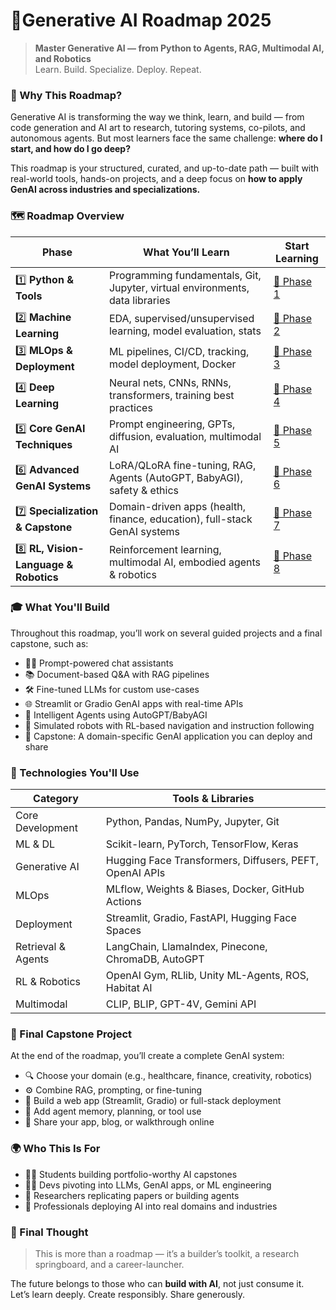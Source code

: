 # **🚀Generative AI Roadmap 2025**
> **Master Generative AI — from Python to Agents, RAG, Multimodal AI, and Robotics**  
> Learn. Build. Specialize. Deploy. Repeat.


### **🧠 Why This Roadmap?**

Generative AI is transforming the way we think, learn, and build — from code generation and AI art to research, tutoring systems, co-pilots, and autonomous agents. But most learners face the same challenge: **where do I start, and how do I go deep?**

This roadmap is your structured, curated, and up-to-date path — built with real-world tools, hands-on projects, and a deep focus on **how to apply GenAI across industries and specializations.**

### **🗺️ Roadmap Overview**

| Phase | What You’ll Learn | Start Learning |
|-------|-------------------|----------------|
| 1️⃣ **Python & Tools** | Programming fundamentals, Git, Jupyter, virtual environments, data libraries | [📂 Phase 1](./Documents/Phase-1.md) |
| 2️⃣ **Machine Learning** | EDA, supervised/unsupervised learning, model evaluation, stats | [📂 Phase 2](./Documents/Phase-2.md) |
| 3️⃣ **MLOps & Deployment** | ML pipelines, CI/CD, tracking, model deployment, Docker | [📂 Phase 3](./Documents/Phase-3.md) |
| 4️⃣ **Deep Learning** | Neural nets, CNNs, RNNs, transformers, training best practices | [📂 Phase 4](./Documents/Phase-4.md) |
| 5️⃣ **Core GenAI Techniques** | Prompt engineering, GPTs, diffusion, evaluation, multimodal AI | [📂 Phase 5](./Documents/Phase-5.md) |
| 6️⃣ **Advanced GenAI Systems** | LoRA/QLoRA fine-tuning, RAG, Agents (AutoGPT, BabyAGI), safety & ethics | [📂 Phase 6](./Documents/Phase-6.md) |
| 7️⃣ **Specialization & Capstone** | Domain-driven apps (health, finance, education), full-stack GenAI systems | [📂 Phase 7](./Documents/Phase-7.md) |
| 8️⃣ **RL, Vision-Language & Robotics** | Reinforcement learning, multimodal AI, embodied agents & robotics | [📂 Phase 8](./Documents/Phase-8.md) |


### **🎓 What You'll Build**
Throughout this roadmap, you’ll work on several guided projects and a final capstone, such as:
- 🧑‍💬 Prompt-powered chat assistants  
- 📚 Document-based Q&A with RAG pipelines  
- 🛠️ Fine-tuned LLMs for custom use-cases  
- 🌐 Streamlit or Gradio GenAI apps with real-time APIs  
- 🤖 Intelligent Agents using AutoGPT/BabyAGI  
- 🧠 Simulated robots with RL-based navigation and instruction following  
- 🧪 Capstone: A domain-specific GenAI application you can deploy and share

### **🧰 Technologies You'll Use**

| Category | Tools & Libraries |
|----------|-------------------|
| Core Development | Python, Pandas, NumPy, Jupyter, Git |
| ML & DL | Scikit-learn, PyTorch, TensorFlow, Keras |
| Generative AI | Hugging Face Transformers, Diffusers, PEFT, OpenAI APIs |
| MLOps | MLflow, Weights & Biases, Docker, GitHub Actions |
| Deployment | Streamlit, Gradio, FastAPI, Hugging Face Spaces |
| Retrieval & Agents | LangChain, LlamaIndex, Pinecone, ChromaDB, AutoGPT |
| RL & Robotics | OpenAI Gym, RLlib, Unity ML-Agents, ROS, Habitat AI |
| Multimodal | CLIP, BLIP, GPT-4V, Gemini API |

### **🧪 Final Capstone Project**
At the end of the roadmap, you’ll create a complete GenAI system:
- 🔍 Choose your domain (e.g., healthcare, finance, creativity, robotics)  
- ⚙️ Combine RAG, prompting, or fine-tuning  
- 🧱 Build a web app (Streamlit, Gradio) or full-stack deployment  
- 🧠 Add agent memory, planning, or tool use  
- 🚀 Share your app, blog, or walkthrough online

### **🌍 Who This Is For**
- 🧑‍🎓 Students building portfolio-worthy AI capstones  
- 👩‍💻 Devs pivoting into LLMs, GenAI apps, or ML engineering  
- 🧠 Researchers replicating papers or building agents  
- 🏢 Professionals deploying AI into real domains and industries


### **🌟 Final Thought**
> This is more than a roadmap — it’s a builder’s toolkit, a research springboard, and a career-launcher.

The future belongs to those who can **build with AI**, not just consume it.  
Let’s learn deeply. Create responsibly. Share generously.
